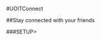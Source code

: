 
[logo]: https://github.com/adam-p/markdown-here/raw/master/src/common/images/icon48.png "Logo Title Text 2"

#UOITConnect

##Stay connected with your friends

###SETUP>